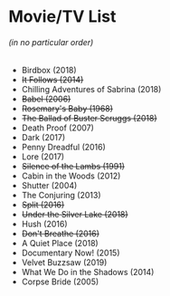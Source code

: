 # Movie/TV List
###### (in no particular order)

* Birdbox (2018)
* ~~It Follows (2014)~~
* Chilling Adventures of Sabrina (2018)
* ~~Babel (2006)~~
* ~~Rosemary's Baby (1968)~~
* ~~The Ballad of Buster Scruggs (2018)~~
* Death Proof (2007)
* Dark (2017)
* Penny Dreadful (2016)
* Lore (2017)
* ~~Silence of the Lambs (1991)~~
* Cabin in the Woods (2012)
* Shutter (2004)
* The Conjuring (2013)
* ~~Split (2016)~~
* ~~Under the Silver Lake (2018)~~
* Hush (2016)
* ~~Don't Breathe (2016)~~
* A Quiet Place (2018)
* Documentary Now! (2015)
* Velvet Buzzsaw (2019)
* What We Do in the Shadows (2014)
* Corpse Bride (2005)